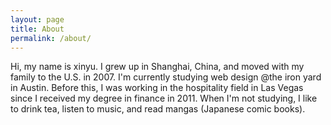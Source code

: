 ```yaml
---
layout: page
title: About
permalink: /about/
---
```


Hi, my name is xinyu. I grew up in Shanghai, China, and moved with my family to the U.S. in 2007. I'm currently studying web design @the iron yard in Austin. Before this, I was working in the hospitality field in Las Vegas since I received my degree in finance in 2011. When I'm not studying, I like to drink tea, listen to music, and read mangas (Japanese comic books). 
